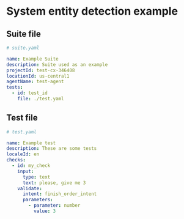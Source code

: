 # System entity detection example

## Suite file

```yaml
# suite.yaml

name: Example Suite
description: Suite used as an example
projectId: test-cx-346408
locationId: us-central1
agentName: test-agent
tests:
  - id: test_id
    file: ./test.yaml
```

## Test file

```yaml
# test.yaml

name: Example test
description: These are some tests
localeId: en
checks:
  - id: my_check
    input: 
      type: text
      text: please, give me 3
    validate:
      intent: finish_order_intent
      parameters:
        - parameter: number
          value: 3
```